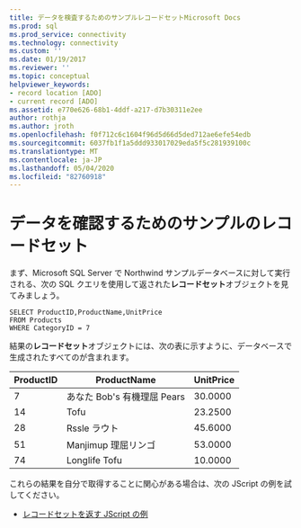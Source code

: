```yaml
---
title: データを検査するためのサンプルレコードセットMicrosoft Docs
ms.prod: sql
ms.prod_service: connectivity
ms.technology: connectivity
ms.custom: ''
ms.date: 01/19/2017
ms.reviewer: ''
ms.topic: conceptual
helpviewer_keywords:
- record location [ADO]
- current record [ADO]
ms.assetid: e770e626-68b1-4ddf-a217-d7b30311e2ee
author: rothja
ms.author: jroth
ms.openlocfilehash: f0f712c6c1604f96d5d66d5ded712ae6efe54edb
ms.sourcegitcommit: 6037fb1f1a5ddd933017029eda5f5c281939100c
ms.translationtype: MT
ms.contentlocale: ja-JP
ms.lasthandoff: 05/04/2020
ms.locfileid: "82760918"
---
```

# <a name="sample-recordset-for-examining-data"></a>データを確認するためのサンプルのレコードセット
まず、Microsoft SQL Server で Northwind サンプルデータベースに対して実行される、次の SQL クエリを使用して返された**レコードセット**オブジェクトを見てみましょう。  
  
```  
SELECT ProductID,ProductName,UnitPrice   
FROM Products   
WHERE CategoryID = 7    
```  
  
 結果の**レコードセット**オブジェクトには、次の表に示すように、データベースで生成されたすべてのが含まれます。  
  
|ProductID|ProductName|UnitPrice|  
|---------------|-----------------|---------------|  
|7|あなた Bob's 有機理屈 Pears|30.0000|  
|14|Tofu|23.2500|  
|28|Rssle ラウト|45.6000|  
|51|Manjimup 理屈リンゴ|53.0000|  
|74|Longlife Tofu|10.0000|  
  
 これらの結果を自分で取得することに関心がある場合は、次の JScript の例を試してください。  
  
-   [レコードセットを返す JScript の例](../../../ado/guide/data/jscript-code-example-to-return-a-recordset.md)

